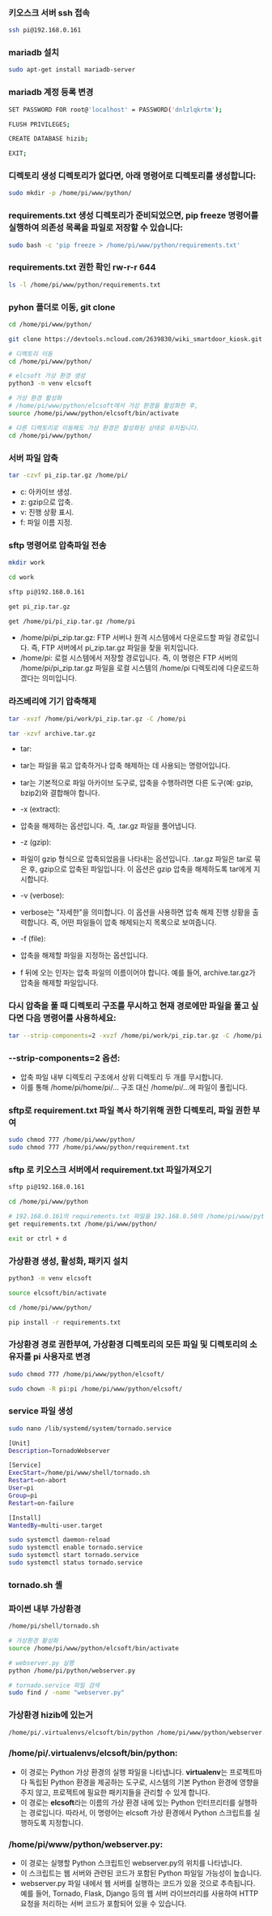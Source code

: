 ### 키오스크 서버 ssh 접속
```bash
ssh pi@192.168.0.161
```

### mariadb 설치

```bash
sudo apt-get install mariadb-server
```

### mariadb 계정 등록 변경
```bash
SET PASSWORD FOR root@'localhost' = PASSWORD('dnlzlqkrtm');
```
```bash
FLUSH PRIVILEGES;
```
```bash
CREATE DATABASE hizib;
```
```bash
EXIT;
```

### 디렉토리 생성 디렉토리가 없다면, 아래 명령어로 디렉토리를 생성합니다:

```bash
sudo mkdir -p /home/pi/www/python/
```

### requirements.txt 생성 디렉토리가 준비되었으면, pip freeze 명령어를 실행하여 의존성 목록을 파일로 저장할 수 있습니다:

```bash
sudo bash -c 'pip freeze > /home/pi/www/python/requirements.txt'
```
### requirements.txt 권한 확인 rw-r-r 644
```bash
ls -l /home/pi/www/python/requirements.txt
```

### pyhon 폴더로 이동, git clone
```bash
cd /home/pi/www/python/

git clone https://devtools.ncloud.com/2639830/wiki_smartdoor_kiosk.git

```

```bash
# 디렉토리 이동
cd /home/pi/www/python/

# elcsoft 가상 환경 생성
python3 -m venv elcsoft

# 가상 환경 활성화
# /home/pi/www/python/elcsoft에서 가상 환경을 활성화한 후,
source /home/pi/www/python/elcsoft/bin/activate

# 다른 디렉토리로 이동해도 가상 환경은 활성화된 상태로 유지됩니다.
cd /home/pi/www/python/
```
### 서버 파일 압축
```bash
tar -czvf pi_zip.tar.gz /home/pi/
```
- c: 아카이브 생성.
- z: gzip으로 압축.
- v: 진행 상황 표시.
- f: 파일 이름 지정.
### sftp 명령어로 압축파일 전송
```bash
mkdir work

cd work

sftp pi@192.168.0.161

get pi_zip.tar.gz

get /home/pi/pi_zip.tar.gz /home/pi
```
- /home/pi/pi_zip.tar.gz: FTP 서버나 원격 시스템에서 다운로드할 파일 경로입니다. 즉, FTP 서버에서 pi_zip.tar.gz 파일을 찾을 위치입니다.
- /home/pi: 로컬 시스템에서 저장할 경로입니다. 즉, 이 명령은 FTP 서버의 /home/pi/pi_zip.tar.gz 파일을 로컬 시스템의 /home/pi 디렉토리에 다운로드하겠다는 의미입니다.



### 라즈베리에 기기 압축해제
```bash
tar -xvzf /home/pi/work/pi_zip.tar.gz -C /home/pi

tar -xzvf archive.tar.gz
```
- tar:
- tar는 파일을 묶고 압축하거나 압축 해제하는 데 사용되는 명령어입니다.
- tar는 기본적으로 파일 아카이브 도구로, 압축을 수행하려면 다른 도구(예: gzip, bzip2)와 결합해야 합니다.

- -x (extract):
- 압축을 해제하는 옵션입니다.
즉, .tar.gz 파일을 풀어냅니다.

- -z (gzip):
- 파일이 gzip 형식으로 압축되었음을 나타내는 옵션입니다.
.tar.gz 파일은 tar로 묶은 후, gzip으로 압축된 파일입니다. 이 옵션은 gzip 압축을 해제하도록 tar에게 지시합니다.

- -v (verbose):
- verbose는 "자세한"을 의미합니다. 이 옵션을 사용하면 압축 해제 진행 상황을 출력합니다.
즉, 어떤 파일들이 압축 해제되는지 목록으로 보여줍니다.

- -f (file):
- 압축을 해제할 파일을 지정하는 옵션입니다.
- f 뒤에 오는 인자는 압축 파일의 이름이어야 합니다.
예를 들어, archive.tar.gz가 압축을 해제할 파일입니다.


### 다시 압축을 풀 때 디렉토리 구조를 무시하고 현재 경로에만 파일을 풀고 싶다면 다음 명령어를 사용하세요:

```bash
tar --strip-components=2 -xvzf /home/pi/work/pi_zip.tar.gz -C /home/pi
```

### --strip-components=2 옵션:
- 압축 파일 내부 디렉토리 구조에서 상위 디렉토리 두 개를 무시합니다.
- 이를 통해 /home/pi/home/pi/... 구조 대신 /home/pi/...에 파일이 풀립니다.

### sftp로 requirement.txt 파일 복사 하기위해 권한 디렉토리, 파일 권한 부여
```bash
sudo chmod 777 /home/pi/www/python/
sudo chmod 777 /home/pi/www/python/requirement.txt
```

### sftp 로 키오스크 서버에서 requirement.txt 파일가져오기
```bash
sftp pi@192.168.0.161

cd /home/pi/www/python

# 192.168.0.161의 requirements.txt 파일을 192.168.0.50의 /home/pi/www/python 경로로 다운로드
get requirements.txt /home/pi/www/python/ 

exit or ctrl + d
```

### 가상환경 생성, 활성화, 패키지 설치
```bash
python3 -m venv elcsoft

source elcsoft/bin/activate

cd /home/pi/www/python/

pip install -r requirements.txt
```

### 가상환경 경로 권한부여, 가상환경 디렉토리의 모든 파일 및 디렉토리의 소유자를 pi 사용자로 변경
```bash
sudo chmod 777 /home/pi/www/python/elcsoft/

sudo chown -R pi:pi /home/pi/www/python/elcsoft/
```

### service 파일 생성
```bash
sudo nano /lib/systemd/system/tornado.service

[Unit]
Description=TornadoWebserver

[Service]
ExecStart=/home/pi/www/shell/tornado.sh
Restart=on-abort
User=pi
Group=pi
Restart=on-failure

[Install]
WantedBy=multi-user.target

sudo systemctl daemon-reload
sudo systemctl enable tornado.service
sudo systemctl start tornado.service
sudo systemctl status tornado.service
```

### tornado.sh 셸

### 파이썬 내부 가상환경
```bash
/home/pi/shell/tornado.sh
```

```bash
# 가상환경 활성화
source /home/pi/www/python/elcsoft/bin/activate

# webserver.py 실행
python /home/pi/python/webserver.py

# tornado.service 파일 검색
sudo find / -name "webserver.py"
```

### 가상환경 hizib에 있는거
```bash
/home/pi/.virtualenvs/elcsoft/bin/python /home/pi/www/python/webserver.py
```

### /home/pi/.virtualenvs/elcsoft/bin/python:

- 이 경로는 Python 가상 환경의 실행 파일을 나타냅니다.
**virtualenv**는 프로젝트마다 독립된 Python 환경을 제공하는 도구로, 시스템의 기본 Python 환경에 영향을 주지 않고, 프로젝트에 필요한 패키지들을 관리할 수 있게 합니다.
- 이 경로는 **elcsoft**라는 이름의 가상 환경 내에 있는 Python 인터프리터를 실행하는 경로입니다. 따라서, 이 명령어는 elcsoft 가상 환경에서 Python 스크립트를 실행하도록 지정합니다.
  
### /home/pi/www/python/webserver.py:

- 이 경로는 실행할 Python 스크립트인 webserver.py의 위치를 나타냅니다.
- 이 스크립트는 웹 서버와 관련된 코드가 포함된 Python 파일일 가능성이 높습니다.
- webserver.py 파일 내에서 웹 서버를 실행하는 코드가 있을 것으로 추측됩니다. 예를 들어, Tornado, Flask, Django 등의 웹 서버 라이브러리를 사용하여 HTTP 요청을 처리하는 서버 코드가 포함되어 있을 수 있습니다.





